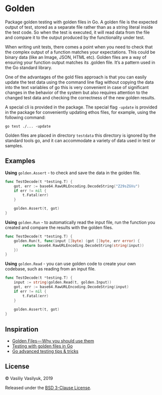 # Golden

Package golden testing with golden files in Go. A golden file is the expected
output of test, stored as a separate file rather than as a string literal inside
the test code. So when the test is executed, it will read data from the file and
compare it to the output produced by the functionality under test.

When writing unit tests, there comes a point when you need to check that the
complex output of a function matches your expectations. This could be binary
data (like an Image, JSON, HTML etc). Golden files are a way of ensuring your
function output matches its .golden file. It’s a pattern used in the Go standard
library.

One of the advantages of the gold files approach is that you can easily update
the test data using the command line flag without copying the data into the text
variables of go this is very convenient in case of  significant changes in the
behavior of the system but also requires attention to the changed test data and
checking the correctness of the new golden results.

A special cli is provided in the package. The special flag `-update` is
provided in the package for conveniently updating ethos files, for example,
using the following command: 

	go test ./... -update

Golden files are placed in directory `testdata` this directory is ignored by
the standard tools go, and it can accommodate a variety of data used in test or
samples.

## Examples

**Using** `golden.Assert` - to check and save the data in the golden file.

```go
func TestDecode(t *testing.T) {
    got, err := base64.RawURLEncoding.DecodeString("Z29sZGVu")
    if err != nil {
        t.Fatal(err)
    }

    golden.Assert(t, got)
}
```

**Using** `golden.Run` - to automatically read the input file, run the
function you created and compare the results with the golden files.

```go
func TestDecode(t *testing.T) {
    golden.Run(t, func(input []byte) (got []byte, err error) {
        return base64.RawURLEncoding.DecodeString(string(input))
    })
}
```

**Using** `golden.Read` - you can use golden code to create
your own codebase, such as reading from an input file.

```go
func TestDecode(t *testing.T) {
    input := string(golden.Read(t, golden.Input))
    got, err := base64.RawURLEncoding.DecodeString(input)
    if err != nil {
        t.Fatal(err)
    }
    
    golden.Assert(t, got)
}
```

## Inspiration

 * [Golden Files — Why you should use them](http://bit.ly/2JikzYp)
 * [Testing with golden files in Go](http://bit.ly/2TFjdvC)
 * [Go advanced testing tips & tricks](https://bit.ly/2Cpi28Q)

## License

© Vasiliy Vasilyuk, 2019

Released under the [BSD 3-Clause License][LICENSE].

[LICENSE]: https://git.io/fhjjx 'BSD 3-Clause "New" or "Revised" License'
